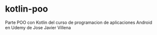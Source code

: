 # kotlin-poo
Parte POO con Kotlin del curso de programacion de aplicaciones Android en Udemy de Jose Javier Villena
